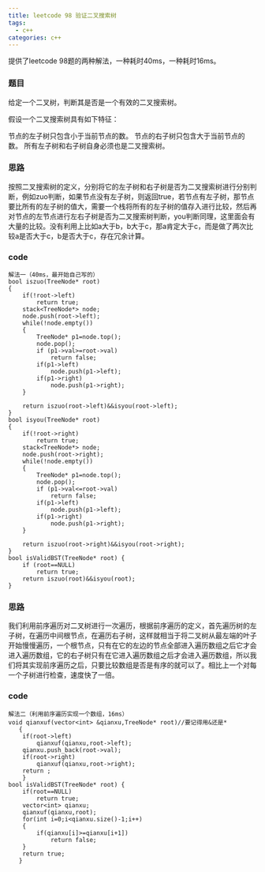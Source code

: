 ```yaml
---
title: leetcode 98 验证二叉搜索树
tags:
  - c++ 
categories: c++ 
---
```

提供了leetcode 98题的两种解法，一种耗时40ms，一种耗时16ms。

<!-- more -->

### 题目
给定一个二叉树，判断其是否是一个有效的二叉搜索树。

假设一个二叉搜索树具有如下特征：

节点的左子树只包含小于当前节点的数。
节点的右子树只包含大于当前节点的数。
所有左子树和右子树自身必须也是二叉搜索树。

### 思路
按照二叉搜索树的定义，分别将它的左子树和右子树是否为二叉搜索树进行分别判断，例如zuo判断，如果节点没有左子树，则返回true，若节点有左子树，那节点要比所有的左子树的值大，需要一个栈将所有的左子树的值存入进行比较，然后再对节点的左节点进行左右子树是否为二叉搜索树判断，you判断同理，这里面会有大量的比较。没有利用上比如a大于b，b大于c，那a肯定大于c，而是做了两次比较a是否大于c，b是否大于c，存在冗余计算。
### code
    解法一（40ms，最开始自己写的）
    bool iszuo(TreeNode* root)
    {
        if(!root->left)
            return true;
        stack<TreeNode*> node;
        node.push(root->left);
        while(!node.empty())
        {
            TreeNode* p1=node.top();
            node.pop();
            if (p1->val>=root->val)
                return false;
            if(p1->left)
                node.push(p1->left);
            if(p1->right)
                node.push(p1->right);
        }
        
        return iszuo(root->left)&&isyou(root->left);
    }
    bool isyou(TreeNode* root)
    {
        if(!root->right)
            return true;
        stack<TreeNode*> node;
        node.push(root->right);
        while(!node.empty())
        {
            TreeNode* p1=node.top();
            node.pop();
            if (p1->val<=root->val)
                return false;
            if(p1->left)
                node.push(p1->left);
            if(p1->right)
                node.push(p1->right);
        }
        
        return iszuo(root->right)&&isyou(root->right);
    }
    bool isValidBST(TreeNode* root) {
        if (root==NULL)
            return true;
        return iszuo(root)&&isyou(root);
    }
### 思路

我们利用前序遍历对二叉树进行一次遍历，根据前序遍历的定义，首先遍历树的左子树，在遍历中间根节点，在遍历右子树，这样就相当于将二叉树从最左端的叶子开始慢慢遍历，一个根节点，只有在它的左边的节点全部进入遍历数组之后它才会进入遍历数组，它的右子树只有在它进入遍历数组之后才会进入遍历数组，所以我们将其实现前序遍历之后，只要比较数组是否是有序的就可以了。相比上一个对每一个子树进行检查，速度快了一倍。

### code
    解法二（利用前序遍历实现一个数组，16ms）
    void qianxuf(vector<int> &qianxu,TreeNode* root)//要记得用&还是*
       {
        if(root->left)
            qianxuf(qianxu,root->left);
        qianxu.push_back(root->val);
        if(root->right)
            qianxuf(qianxu,root->right);
        return ;
        }
    bool isValidBST(TreeNode* root) {
        if(root==NULL)
            return true;
        vector<int> qianxu;
        qianxuf(qianxu,root);
        for(int i=0;i<qianxu.size()-1;i++)
        {
            if(qianxu[i]>=qianxu[i+1])
                return false;
        }
        return true;
       }


